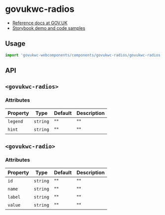# govukwc-radios

- [Reference docs at GOV.UK](https://design-system.service.gov.uk/components/radios/)
- [Storybook demo and code samples](http://tgreyuk.github.io/govuk-webcomponents/storybook/?path=/story/radios/)

## Usage

```javascript
import 'govukwc-webcomponents/components/govukwc-radios/govukwc-radios';
```

## API

## `<govukwc-radios>`

### Attributes

| Property  |  Type     | Default | Description |
|-----------|-----------|---------|-------------|
| `legend`|`string`|""|""
| `hint`|`string`|""|""| 

## `<govukwc-radio>`

### Attributes

| Property  |  Type     | Default | Description |
|-----------|-----------|---------|-------------|
| `id`|`string`|""|""
| `name`|`string`|""|""
| `label`|`string`|""|""
| `value`|`string`|""|""| 

